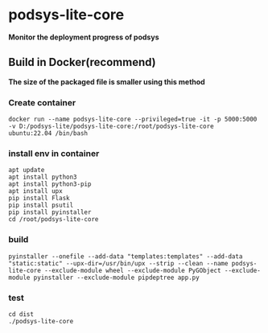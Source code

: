 # podsys-lite-core
**Monitor the deployment progress of podsys**

## Build in Docker(recommend)
**The size of the packaged file is smaller using this method**
### Create container
``` shell
docker run --name podsys-lite-core --privileged=true -it -p 5000:5000 -v D:/podsys-lite/podsys-lite-core:/root/podsys-lite-core  ubuntu:22.04 /bin/bash
```
### install env in container
``` shell
apt update
apt install python3
apt install python3-pip
apt install upx
pip install Flask
pip install psutil
pip install pyinstaller
cd /root/podsys-lite-core
```

### build
``` shell
pyinstaller --onefile --add-data "templates:templates" --add-data "static:static" --upx-dir=/usr/bin/upx --strip --clean --name podsys-lite-core --exclude-module wheel --exclude-module PyGObject --exclude-module pyinstaller --exclude-module pipdeptree app.py
```

### test
``` shell
cd dist
./podsys-lite-core
```
